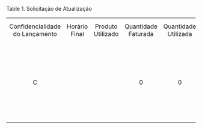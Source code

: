 <div id="d543141e1" class="table">

<div class="table-title">

Table 1. Solicitação de
Atualização

</div>

<div class="table-contents">

|                                 |               |                   |                     |                      |                                                                                                                                                          |             |                            |                 |
| :-----------------------------: | :-----------: | :---------------: | :-----------------: | :------------------: | :------------------------------------------------------------------------------------------------------------------------------------------------------: | :---------: | :------------------------: | :-------------: |
| Confidencialidade do Lançamento | Horário Final | Produto Utilizado | Quantidade Faturada | Quantidade Utilizada |                                                                        Resultado                                                                         | Solicitação | Solicitação de Atualização | Horário Inicial |
|                C                |               |                   |          0          |          0           | Some Unicode test: Some Extended Characters: ������ European Characters: ���-�������aracters \> 100h: ?? Greek: ????? Cyrillic: ????????? Arabic: ?????? |     100     |            100             |                 |

</div>

</div>
